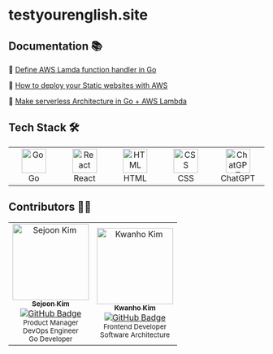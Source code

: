 # testyourenglish.site

## Documentation 📚
🔗 [Define AWS Lamda function handler in Go](https://docs.aws.amazon.com/lambda/latest/dg/golang-handler.html)

🔗 [How to deploy your Static websites with AWS](https://github.com/sejoonkimmm/deploy_static_website_AWS)

🔗 [Make serverless Architecture in Go + AWS Lambda](https://github.com/sejoonkimmm/testyourenglish.site/wiki/Make-serverless-architecture-with-AWS-Lambda)

## Tech Stack 🛠
<table>
  <tr>
    <td align="center" width="96">
      <a href="https://golang.org/">
        <img src="https://go.dev/blog/go-brand/Go-Logo/PNG/Go-Logo_Blue.png" width="48" height="48" alt="Go" />
      </a>
      <br>Go
    </td>
    <td align="center" width="96">
      <a href="https://reactjs.org/">
        <img src="https://cdn.jsdelivr.net/gh/devicons/devicon/icons/react/react-original.svg" width="48" height="48" alt="React" />
      </a>
      <br>React
    </td>
    <td align="center" width="96">
      <a href="https://developer.mozilla.org/en-US/docs/Web/HTML">
        <img src="https://cdn.jsdelivr.net/gh/devicons/devicon/icons/html5/html5-original.svg" width="48" height="48" alt="HTML" />
      </a>
      <br>HTML
    </td>
    <td align="center" width="96">
      <a href="https://developer.mozilla.org/en-US/docs/Web/CSS">
        <img src="https://cdn.jsdelivr.net/gh/devicons/devicon/icons/css3/css3-original.svg" width="48" height="48" alt="CSS" />
      </a>
      <br>CSS
    </td>
    <td align="center" width="96">
      <a href="https://openai.com/blog/chatgpt">
        <img src="https://upload.wikimedia.org/wikipedia/commons/0/04/ChatGPT_logo.svg" width="48" height="48" alt="ChatGPT" />
      </a>
      <br>ChatGPT
    </td>
  </tr>
</table>

## Contributors 👏🏻

<table>
  <tr>
    <td align="center">
      <a href="https://github.com/sejoonkimmm">
        <img src="https://github.com/sejoonkimmm.png" width="150px;" alt="Sejoon Kim"/>
        <br />
        <sub><b>Sejoon Kim</b></sub>
      </a>
      <br />
      <a href="https://github.com/sejoonkimmm"><img src="https://img.shields.io/badge/GitHub-sejoonkimmm-blue?logo=github" alt="GitHub Badge" /></a>
      <br />
      <sub>Product Manager</sub>
      <br />
      <sub>DevOps Engineer</sub>
      <br />
      <sub>Go Developer</sub>
    </td>
    <td align="center">
      <a href="[https://github.com/KKWANH](https://github.com/KKWANH)">
        <img src="https://github.com/KKWANH.png" width="150px;" alt="Kwanho Kim"/>
        <br />
        <sub><b>Kwanho Kim</b></sub>
      </a>
      <br />
      <a href="[https://github.com/KKWANH](https://github.com/KKWANH)"><img src="https://img.shields.io/badge/GitHub-KKWANH-blue?logo=github" alt="GitHub Badge" /></a>
      <br />
      <sub>Frontend Developer</sub>
      <br />
      <sub>Software Architecture</sub>
      <br />
    </td>
  </tr>
</table>
